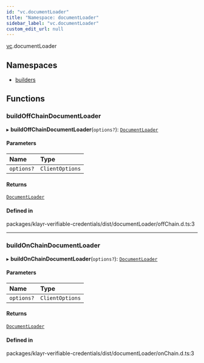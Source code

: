 ```yaml
---
id: "vc.documentLoader"
title: "Namespace: documentLoader"
sidebar_label: "vc.documentLoader"
custom_edit_url: null
---
```


[vc](vc.md).documentLoader

## Namespaces

- [builders](vc.documentLoader.builders.md)

## Functions

### buildOffChainDocumentLoader

▸ **buildOffChainDocumentLoader**(`options?`): [`DocumentLoader`](did.md#documentloader)

#### Parameters

| Name | Type |
| :------ | :------ |
| `options?` | `ClientOptions` |

#### Returns

[`DocumentLoader`](did.md#documentloader)

#### Defined in

packages/klayr-verifiable-credentials/dist/documentLoader/offChain.d.ts:3

___

### buildOnChainDocumentLoader

▸ **buildOnChainDocumentLoader**(`options?`): [`DocumentLoader`](did.md#documentloader)

#### Parameters

| Name | Type |
| :------ | :------ |
| `options?` | `ClientOptions` |

#### Returns

[`DocumentLoader`](did.md#documentloader)

#### Defined in

packages/klayr-verifiable-credentials/dist/documentLoader/onChain.d.ts:3
